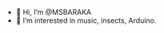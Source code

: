 - 👋 Hi, I’m @MSBARAKA
- 👀 I’m interested in music, insects, Arduino.



<!---
MSBARAKA/MSBARAKA is a ✨ special ✨ repository because its `README.md` (this file) appears on your GitHub profile.
You can click the Preview link to take a look at your changes.
--->
